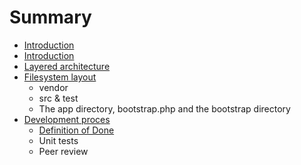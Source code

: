# Summary

* [Introduction](README.md)
* [Introduction](docs/readme.md)
* [Layered architecture](docs/layered_architecture.md)
* [Filesystem layout](docs/filesystem-layout.md)
   * vendor
   * src & test
   * The app directory, bootstrap.php and the bootstrap directory
* [Development proces](docs/development_proces.md)
   * [Definition of Done](docs/development-proces/definition_of_done.md)
   * Unit tests
   * Peer review

